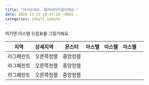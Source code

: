 ```yaml
---
title: "어서오세요. 플라네타리움이에요."
date: 2020-11-12 19:47:20 -0001
categories: jekyll update
---
```



여기엔 아스텔 드랍표를 그릴거에요.

|지역|상세지역|몬스터|아스텔|아스텔|아스텔||
|:---:|:---|:---:|:---:|:---:|:---:|:---:|
|라그페란트|오른쪽정렬|중앙정렬|
|라그페란트|오른쪽정렬|중앙정렬|
|라그페란트|오른쪽정렬|중앙정렬|
